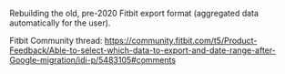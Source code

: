 Rebuilding the old, pre-2020 Fitbit export format (aggregated data automatically for the user).

Fitbit Community thread: https://community.fitbit.com/t5/Product-Feedback/Able-to-select-which-data-to-export-and-date-range-after-Google-migration/idi-p/5483105#comments
